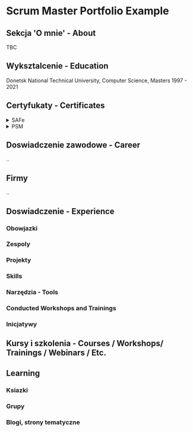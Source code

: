 <!-- Eugenia Bondarenko Scrum Master Portfolio  -->

# Scrum Master Portfolio Example

## Sekcja 'O mnie' - About
TBC

## Wyksztalcenie - Education
Donetsk National Technical University, Computer Science, Masters
1997 - 2021

## Certyfukaty - Certificates
<details>
<summary>SAFe</summary>

![SAFe Logo](1668017354645.jfif)

Certified SAFe 5 Advanced Scrum Master, Expires Apr 3, 2024

Certified SAFe 5 Lean Portfolio Manager, Expires Jan 2, 2024

Certified SAFe 5 Agilist, Expires Sep 3, 2023

</details>

<details>
<summary>PSM</summary>
PSMI - Professional Scrum Master I, www.scrum.org, Issued Jan 2021
</details>

## Doswiadczenie zawodowe - Career
.. 
## Firmy
..


## Doswiadczenie - Experience
### Obowjazki
### Zespoly
### Projekty
### Skills
### Narzędzia - Tools 
### Conducted Workshops and Trainings
### Inicjatywy

## Kursy i szkolenia - Courses / Workshops/ Trainings / Webinars / Etc.

## Learning
### Ksiazki
### Grupy
### Blogi, strony tematyczne